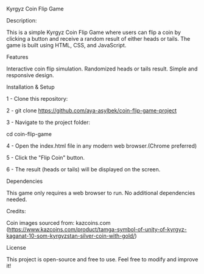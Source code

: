 Kyrgyz Coin Flip Game

Description:

This is a simple Kyrgyz Coin Flip Game where users can flip a coin by clicking a button and receive a random result of either heads or tails. The game is built using HTML, CSS, and JavaScript.

Features

Interactive coin flip simulation.
Randomized heads or tails result.
Simple and responsive design.

Installation & Setup

1 - Clone this repository:

2 - git clone https://github.com/aya-asylbek/coin-flip-game-project

3 - Navigate to the project folder:

cd coin-flip-game

4 - Open the index.html file in any modern web browser.(Chrome preferred)

5 - Click the "Flip Coin" button.

6 - The result (heads or tails) will be displayed on the screen.

Dependencies

This game only requires a web browser to run. No additional dependencies needed.

Credits:

Coin images sourced from: kazcoins.com (https://www.kazcoins.com/product/tamga-symbol-of-unity-of-kyrgyz-kaganat-10-som-kyrgyzstan-silver-coin-with-gold/)

License

This project is open-source and free to use. Feel free to modify and improve it!
